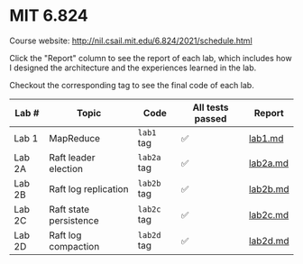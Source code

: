 # MIT 6.824

Course website: http://nil.csail.mit.edu/6.824/2021/schedule.html

Click the "Report" column to see the report of each lab, which includes how I designed the architecture and the experiences learned in the lab.

Checkout the corresponding tag to see the final code of each lab.

| Lab #  | Topic                  | Code        | All tests passed | Report                 |
| ------ | ---------------------- | ----------- | ---------------- | ---------------------- |
| Lab 1  | MapReduce              | `lab1` tag  | ✅                | [lab1.md](./lab1.md)   |
| Lab 2A | Raft leader election   | `lab2a` tag | ✅                | [lab2a.md](./lab2a.md) |
| Lab 2B | Raft log replication   | `lab2b` tag | ✅                | [lab2b.md](./lab2b.md) |
| Lab 2C | Raft state persistence | `lab2c` tag | ✅                | [lab2c.md](./lab2c.md) |
| Lab 2D | Raft log compaction    | `lab2d` tag | ✅                | [lab2d.md](./lab2d.md) |

